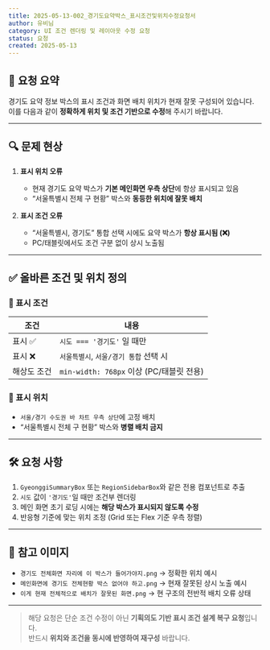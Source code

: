 ```yaml
---
title: 2025-05-13-002_경기도요약박스_표시조건및위치수정요청서
author: 유비님
category: UI 조건 렌더링 및 레이아웃 수정 요청
status: 요청
created: 2025-05-13
---
```


## 📌 요청 요약

경기도 요약 정보 박스의 표시 조건과 화면 배치 위치가 현재 잘못 구성되어 있습니다.  
이를 다음과 같이 **정확하게 위치 및 조건 기반으로 수정**해 주시기 바랍니다.

---

## 🔍 문제 현상

1. **표시 위치 오류**
   - 현재 경기도 요약 박스가 **기본 메인화면 우측 상단**에 항상 표시되고 있음
   - “서울특별시 전체 구 현황” 박스와 **동등한 위치에 잘못 배치**

2. **표시 조건 오류**
   - “서울특별시, 경기도” 통합 선택 시에도 요약 박스가 **항상 표시됨 (❌)**
   - PC/태블릿에서도 조건 구분 없이 상시 노출됨

---

## ✅ 올바른 조건 및 위치 정의

### 🔷 표시 조건

| 조건 | 내용 |
|------|------|
| 표시 ✅ | `시도 === '경기도'` 일 때만 |
| 표시 ❌ | `서울특별시`, `서울/경기 통합` 선택 시 |
| 해상도 조건 | `min-width: 768px` 이상 (PC/태블릿 전용) |

### 🔷 표시 위치

- `서울/경기 수도권 바 차트 우측 상단`에 고정 배치
- “서울특별시 전체 구 현황” 박스와 **병렬 배치 금지**

---

## 🛠 요청 사항

1. `GyeonggiSummaryBox` 또는 `RegionSidebarBox`와 같은 전용 컴포넌트로 추출
2. `시도` 값이 `'경기도'`일 때만 조건부 렌더링
3. 메인 화면 초기 로딩 시에는 **해당 박스가 표시되지 않도록 수정**
4. 반응형 기준에 맞는 위치 조정 (Grid 또는 Flex 기준 우측 정렬)

---

## 📎 참고 이미지

- `경기도 전체화면 자리에 이 박스가 들어가야지.png` → 정확한 위치 예시
- `메인화면에 경기도 전체현황 박스 없어야 하고.png` → 현재 잘못된 상시 노출 예시
- `이게 현재 전체적으로 배치가 잘못된 화면.png` → 현 구조의 전반적 배치 오류 상태

---

> 해당 요청은 단순 조건 수정이 아닌 **기획의도 기반 표시 조건 설계 복구 요청**입니다.  
> 반드시 **위치와 조건을 동시에 반영하여 재구성** 바랍니다.
